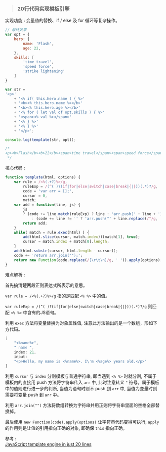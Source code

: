 > ### 20行代码实现模板引擎

实现功能 :  变量值的替换、if / else 及 for 循环等复杂操作。

```js
// 最终效果
var opt = {
    hero: {
        name: 'Flash',
        age: 22,
    },
    skills: [
        'time travel',
        'speed force',
        'strike lightening'
    ]
}

var str = 
'<p>' 
    + '<% if( this.hero.name ) { %>'
    + '<b><% this.hero.name %></b>'
    + '<b><% this.hero.age %></b>'
    + '<% for ( let val of opt.skills ) { %>'
    + '<span><% val %></span>'
    + '<% } %>'
    + '<% } %>'
    + '</p>';

console.log(template(str, opt));

/* 
<p><b>Flash</b><b>22</b><span>time travel</span><span>speed force</span><span>strike lightening</span></p>
 */

```

核心代码 : 

````js
function template(html, options) {
    var rule = /<%(.+?)%>/g,
        ruleExp = /(^( )?(if|for|else|switch|case|break|{|}))(.*)?/g,
        code = 'var arr = [];',
        cursor = 0,
        match;
    var add = function(line, js) {
        js 
        ? (code += line.match(ruleExp) ? line : 'arr.push(' + line + ');')
            : (code += line != '' ? 'arr.push("' + line.replace(/"/g, '\\"') + '");' : line);
        return add;
    }
    while( match = rule.exec(html) ) {
        add(html.slice(cursor, match.index))(match[1], true);
        cursor = match.index + match[0].length;
    }
    add(html.substr(cursor, html.length - cursor));
    code += 'return arr.join("");';
    return new Function(code.replace(/[\r\t\n]/g, ' ')).apply(options);
}
````

难点解析 :  

首先搞清楚两段正则表达式所表示的意思。

`var rule = /<%(.+?)%>/g` 指的是匹配 `<% %>` 中的值。

`var ruleExp = /(^( )?(if|for|else|switch|case|break|{|}))(.*)?/g` 则匹配 `<% %>` 中含有的JS语句。

利用 `exec` 方法将变量替换为对象属性值, 注意此方法输出的是一个数组，形如下方代码。

````js
[
    "<%name%>",
    " name ", 
    index: 21,
    input: 
    "<p>Hello, my name is <%name%>. I\'m <%age%> years old.</p>"
]
````

利用 `cursor` 与 `index` 分割模板与普通字符串, 即当遇到 `<% %>` 时就分割, 不属于模板内的直接用 push 方法将字符串传入 `arr` 中, 此时注意转义 `"` 符号。属于模板中的值则进行进一步的判断, 当值为语句时则不 push 到 `arr` 中, 当值为变量时则需要将变量 push 到 `arr` 中。

利用 `arr.join("")` 方法将数组转换为字符串并用正则将字符串里面的空格全部替换掉。

最后使用 `new Function(code).apply(options)` 让字符串代码变得可执行, `apply` 的作用则是让值的引用指向正确的对象, 即确保 `this` 指向正确。








参考 :  
[JavaScript template engine in just 20 lines](https://link.juejin.im/?target=http%3A%2F%2Fkrasimirtsonev.com%2Fblog%2Farticle%2FJavascript-template-engine-in-just-20-line)  

